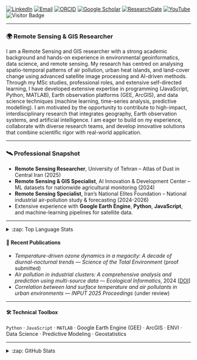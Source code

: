 [![LinkedIn](https://img.shields.io/badge/LinkedIn-0077B5?style=plastic&logo=linkedin&logoColor=white)](https://www.linkedin.com/in/arminnakhjiri)
[![Email](https://img.shields.io/badge/Email-nakhjiri.armin%40gmail.com-D14836?style=flat&logo=gmail&logoColor=white)](mailto:nakhjiri.armin@gmail.com)
[![ORCID](https://img.shields.io/badge/ORCID-A6CE39?style=flat&logo=orcid&logoColor=white)](https://orcid.org/0009-0005-3731-3937)
[![Google Scholar](https://img.shields.io/badge/Google%20Scholar-4285F4?style=flat&logo=google-scholar&logoColor=white)](https://scholar.google.com/citations?user=AcIqviQAAAAJ)
[![ResearchGate](https://img.shields.io/badge/ResearchGate-00CCBB?style=flat&logo=researchgate&logoColor=white)](https://www.researchgate.net/profile/Armin-Nakhjiri)
[![YouTube](https://img.shields.io/badge/YouTube-FF0000?style=flat&logo=youtube&logoColor=white)](https://www.youtube.com/@arminnakhjiri)
![Visitor Badge](https://visitor-badge.laobi.icu/badge?page_id=arminnakhjiri.arminnakhjiri)

---

### 🌍 Remote Sensing & GIS Researcher

I am a Remote Sensing and GIS researcher with a strong academic background and hands-on experience in environmental geoinformatics, data science, and remote sensing. My research has centred on analysing spatio-temporal patterns of air pollution, urban heat islands, and land-cover change using advanced satellite image processing and AI-driven methods. Through my MSc studies, professional roles, and extensive self-directed learning, I have developed extensive expertise in programming (JavaScript, Python, MATLAB), Earth observation platforms (GEE, ArcGIS), and data science techniques (machine learning, time-series analysis, predictive modelling). I am motivated by the opportunity to contribute to high-impact, interdisciplinary research that integrates geography, Earth observation systems, and artificial intelligence. I am eager to build on my experience, collaborate with diverse research teams, and develop innovative solutions that combine scientific rigor with real-world application.

---

### 🛰️ Professional Snapshot
* **Remote Sensing Researcher**, University of Tehran – Atlas of Dust in Central Iran (2025)  
* **Remote Sensing & GIS Specialist**, AI Innovation & Development Center – ML datasets for nationwide agricultural monitoring (2024)  
* **Remote Sensing Specialist**, Iran’s National Elites Foundation – National industrial air-pollution study & forecasting (2024-2026)  
* Extensive experience with **Google Earth Engine**, **Python**, **JavaScript**, and machine-learning pipelines for satellite data.

---

<details>
  <summary>:zap: Top Language Stats</summary>
  
  <img align="center" alt="Armin Nakhjiri's Top Language Stats" src="https://github-readme-stats.vercel.app/api/top-langs/?username=arminnakhjiri&layout=compact" />
</details>

#### 📄 Recent Publications
* *Temperature-driven ozone dynamics in a megacity: A decade of diurnal-nocturnal trends* — *Science of the Total Environment* (proof submitted)  
* *Air pollution in industrial clusters: A comprehensive analysis and prediction using multi-source data* — *Ecological Informatics*, 2024 [[DOI](https://doi.org/10.1016/j.ecoinf.2024.102504)]  
* *Correlation between land surface temperature and air pollutants in urban environments* — *INPUT 2025 Proceedings* (under review)

---

#### 🛠️ Technical Toolbox
`Python` · `JavaScript` · `MATLAB` · Google Earth Engine (GEE) · ArcGIS · ENVI · Data Science · Predictive Modeling · Geostatistics

---

<details>
  <summary>:zap: GitHub Stats</summary>

  <img align="left" alt="Armin Nakhjiri's GitHub Stats" src="https://github-readme-stats.vercel.app/api?username=arminnakhjiri&show_icons=true&theme=dark&count_private=true" />
</details>


